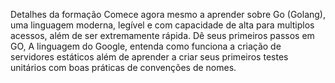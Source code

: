 Detalhes da formação
Comece agora mesmo a aprender sobre Go (Golang), uma linguagem moderna, legível e com capacidade de alta para multiplos acessos, além de ser extremamente rápida. Dê seus primeiros passos em GO, A linguagem do Google, entenda como funciona a criação de servidores estáticos além de aprender a criar seus primeiros testes unitários com boas práticas de convenções de nomes.